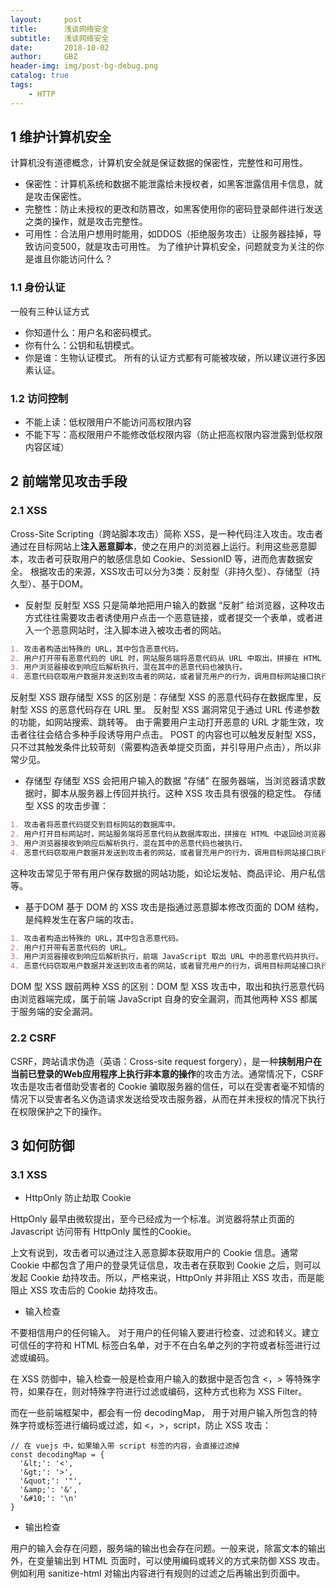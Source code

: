```yaml
---
layout:     post
title:      浅谈网络安全
subtitle:   浅谈网络安全
date:       2018-10-02
author:     GBZ
header-img: img/post-bg-debug.png
catalog: true
tags:
    - HTTP
---
```

## 1 维护计算机安全
计算机没有道德概念，计算机安全就是保证数据的保密性，完整性和可用性。
- 保密性：计算机系统和数据不能泄露给未授权者，如黑客泄露信用卡信息，就是攻击保密性。
- 完整性：防止未授权的更改和防篡改，如黑客使用你的密码登录邮件进行发送之类的操作，就是攻击完整性。
- 可用性：合法用户想用时能用，如DDOS（拒绝服务攻击）让服务器挂掉，导致访问变500，就是攻击可用性。
为了维护计算机安全，问题就变为关注的你是谁且你能访问什么？
### 1.1 身份认证
一般有三种认证方式
- 你知道什么：用户名和密码模式。
- 你有什么：公钥和私钥模式。
- 你是谁：生物认证模式。
所有的认证方式都有可能被攻破，所以建议进行多因素认证。
### 1.2 访问控制
- 不能上读：低权限用户不能访问高权限内容
- 不能下写：高权限用户不能修改低权限内容（防止把高权限内容泄露到低权限内容区域）
## 2 前端常见攻击手段
### 2.1 XSS
Cross-Site Scripting（跨站脚本攻击）简称 XSS，是一种代码注入攻击。攻击者通过在目标网站上**注入恶意脚本**，使之在用户的浏览器上运行。利用这些恶意脚本，攻击者可获取用户的敏感信息如 Cookie、SessionID 等，进而危害数据安全。
根据攻击的来源，XSS攻击可以分为3类：反射型（非持久型）、存储型（持久型）、基于DOM。
- 反射型
反射型 XSS 只是简单地把用户输入的数据 “反射” 给浏览器，这种攻击方式往往需要攻击者诱使用户点击一个恶意链接，或者提交一个表单，或者进入一个恶意网站时，注入脚本进入被攻击者的网站。
```markdown
1. 攻击者构造出特殊的 URL，其中包含恶意代码。
2. 用户打开带有恶意代码的 URL 时，网站服务端将恶意代码从 URL 中取出，拼接在 HTML 中返回给浏览器。
3. 用户浏览器接收到响应后解析执行，混在其中的恶意代码也被执行。
4. 恶意代码窃取用户数据并发送到攻击者的网站，或者冒充用户的行为，调用目标网站接口执行攻击者指定的操作。
```
反射型 XSS 跟存储型 XSS 的区别是：存储型 XSS 的恶意代码存在数据库里，反射型 XSS 的恶意代码存在 URL 里。
反射型 XSS 漏洞常见于通过 URL 传递参数的功能，如网站搜索、跳转等。
由于需要用户主动打开恶意的 URL 才能生效，攻击者往往会结合多种手段诱导用户点击。
POST 的内容也可以触发反射型 XSS，只不过其触发条件比较苛刻（需要构造表单提交页面，并引导用户点击），所以非常少见。
- 存储型
存储型 XSS 会把用户输入的数据 "存储" 在服务器端，当浏览器请求数据时，脚本从服务器上传回并执行。这种 XSS 攻击具有很强的稳定性。
存储型 XSS 的攻击步骤：
```markdown
1. 攻击者将恶意代码提交到目标网站的数据库中。
2. 用户打开目标网站时，网站服务端将恶意代码从数据库取出，拼接在 HTML 中返回给浏览器。
3. 用户浏览器接收到响应后解析执行，混在其中的恶意代码也被执行。
4. 恶意代码窃取用户数据并发送到攻击者的网站，或者冒充用户的行为，调用目标网站接口执行攻击者指定的操作。
```
这种攻击常见于带有用户保存数据的网站功能，如论坛发帖、商品评论、用户私信等。
- 基于DOM
基于 DOM 的 XSS 攻击是指通过恶意脚本修改页面的 DOM 结构，是纯粹发生在客户端的攻击。
```markdown
1. 攻击者构造出特殊的 URL，其中包含恶意代码。
2. 用户打开带有恶意代码的 URL。
3. 用户浏览器接收到响应后解析执行，前端 JavaScript 取出 URL 中的恶意代码并执行。
4. 恶意代码窃取用户数据并发送到攻击者的网站，或者冒充用户的行为，调用目标网站接口执行攻击者指定的操作。
```
DOM 型 XSS 跟前两种 XSS 的区别：DOM 型 XSS 攻击中，取出和执行恶意代码由浏览器端完成，属于前端 JavaScript 自身的安全漏洞，而其他两种 XSS 都属于服务端的安全漏洞。
### 2.2 CSRF
CSRF，跨站请求伪造（英语：Cross-site request forgery），是一种**挟制用户在当前已登录的Web应用程序上执行非本意的操作**的攻击方法。通常情况下，CSRF 攻击是攻击者借助受害者的 Cookie 骗取服务器的信任，可以在受害者毫不知情的情况下以受害者名义伪造请求发送给受攻击服务器，从而在并未授权的情况下执行在权限保护之下的操作。
## 3 如何防御
### 3.1 XSS
- HttpOnly 防止劫取 Cookie

HttpOnly 最早由微软提出，至今已经成为一个标准。浏览器将禁止页面的Javascript 访问带有 HttpOnly 属性的Cookie。

上文有说到，攻击者可以通过注入恶意脚本获取用户的 Cookie 信息。通常 Cookie 中都包含了用户的登录凭证信息，攻击者在获取到 Cookie 之后，则可以发起 Cookie 劫持攻击。所以，严格来说，HttpOnly 并非阻止 XSS 攻击，而是能阻止 XSS 攻击后的 Cookie 劫持攻击。

- 输入检查

不要相信用户的任何输入。 对于用户的任何输入要进行检查、过滤和转义。建立可信任的字符和 HTML 标签白名单，对于不在白名单之列的字符或者标签进行过滤或编码。

在 XSS 防御中，输入检查一般是检查用户输入的数据中是否包含 <，> 等特殊字符，如果存在，则对特殊字符进行过滤或编码，这种方式也称为 XSS Filter。

而在一些前端框架中，都会有一份 decodingMap， 用于对用户输入所包含的特殊字符或标签进行编码或过滤，如 <，>，script，防止 XSS 攻击：

```// vuejs 中的 decodingMap
// 在 vuejs 中，如果输入带 script 标签的内容，会直接过滤掉
const decodingMap = {
  '&lt;': '<',
  '&gt;': '>',
  '&quot;': '"',
  '&amp;': '&',
  '&#10;': '\n'
}
```
- 输出检查

用户的输入会存在问题，服务端的输出也会存在问题。一般来说，除富文本的输出外，在变量输出到 HTML 页面时，可以使用编码或转义的方式来防御 XSS 攻击。例如利用 sanitize-html 对输出内容进行有规则的过滤之后再输出到页面中。



	


